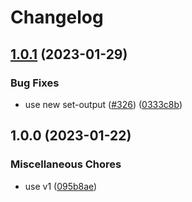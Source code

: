 # Changelog

## [1.0.1](https://github.com/browser-actions/setup-edge/compare/setup-edge-v1.0.0...setup-edge-v1.0.1) (2023-01-29)


### Bug Fixes

* use new set-output ([#326](https://github.com/browser-actions/setup-edge/issues/326)) ([0333c8b](https://github.com/browser-actions/setup-edge/commit/0333c8b87a4cbae011aa219744adc63ae99513e7))

## 1.0.0 (2023-01-22)


### Miscellaneous Chores

* use v1 ([095b8ae](https://github.com/browser-actions/setup-edge/commit/095b8aeb50916b9de29495ce76631dcdfaf5ec23))
